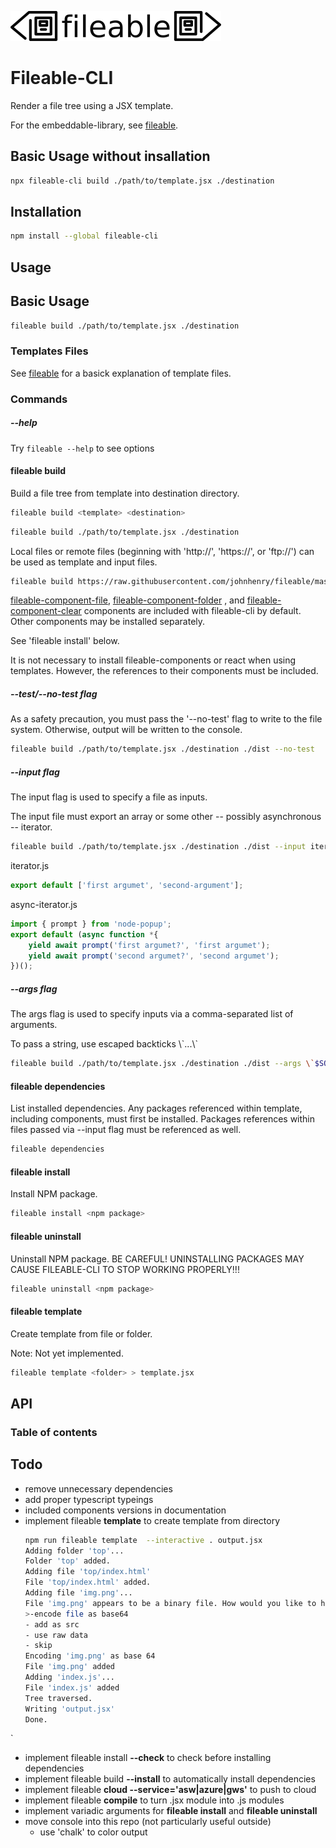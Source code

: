

![fileable logo](./static/docs/logo.png)

# Fileable-CLI

Render a file tree using a JSX template.

For the embeddable-library, see [fileable](https://github.com/johnhenry/fileable).


## Basic Usage without insallation

```sh
npx fileable-cli build ./path/to/template.jsx ./destination
```

## Installation

```sh
npm install --global fileable-cli
```

## Usage


## Basic Usage

```sh
fileable build ./path/to/template.jsx ./destination
```

### Templates Files

See [fileable](https://github.com/johnhenry/fileable) for a basick explanation of template files.

### Commands

##### --help

Try `fileable --help` to  see options

#### fileable build

Build a file tree from template into destination directory.

```sh
fileable build <template> <destination>
```

```sh
fileable build ./path/to/template.jsx ./destination
```

Local files or remote files (beginning with 'http://', 'https://', or 'ftp://') can be used as template and input files.

```sh
fileable build https://raw.githubusercontent.com/johnhenry/fileable/master/test/template/file.00.jsx ./destination
```

[fileable-component-file](https://github.com/johnhenry/fileable-component-file), [fileable-component-folder](https://github.com/johnhenry/fileable-component-folder) , and [fileable-component-clear](https://github.com/johnhenry/fileable-component-clear) components are included with fileable-cli by default. Other components may be installed separately.

See 'fileable install' below.


It is not necessary to install fileable-components or react when using templates. However, the references to their components must be included.

##### --test/--no-test flag

As a safety precaution, you must pass the '--no-test' flag to write to the file system. Otherwise, output will be written to the console.

```sh
fileable build ./path/to/template.jsx ./destination ./dist --no-test
```

##### --input flag

The input flag is used to specify a file as inputs.

The input file must export an array or some other -- possibly asynchronous -- iterator.

```sh
fileable build ./path/to/template.jsx ./destination ./dist --input iterator.js
```

iterator.js
```javascript
export default ['first argumet', 'second-argument'];
```

async-iterator.js
```javascript
import { prompt } from 'node-popup';
export default (async function *{
    yield await prompt('first argumet?', 'first argumet');
    yield await prompt('second argumet?', 'second argumet');
})();
```

##### --args flag

The args flag is used to specify inputs via a comma-separated list of arguments.

To pass a string, use escaped backticks \\\`...\\\`

```sh
fileable build ./path/to/template.jsx ./destination ./dist --args \`$SOME_STRING\`,$SOME_NUMBER,{json:\`file\`}
```

#### fileable dependencies

List installed dependencies.
Any packages referenced within template, including components, must first be installed.
Packages references within files passed via --input flag must be referenced as well.

```sh
fileable dependencies
```

#### fileable install
Install NPM package.

```sh
fileable install <npm package>
```

#### fileable uninstall

Uninstall NPM package.
BE CAREFUL! UNINSTALLING PACKAGES MAY CAUSE FILEABLE-CLI TO STOP WORKING PROPERLY!!!

```sh
fileable uninstall <npm package>
```

#### fileable template

Create template from file or folder.

Note: Not yet implemented.

```sh
fileable template <folder> > template.jsx
```
## API

### Table of contents
## Todo

- remove unnecessary dependencies
- add proper typescript typeings
- included components versions in documentation
- implement fileable **template** to create template from directory
    ```sh
    npm run fileable template  --interactive . output.jsx
    Adding folder 'top'...
    Folder 'top' added.
    Adding file 'top/index.html'
    File 'top/index.html' added.
    Adding file 'img.png'...
    File 'img.png' appears to be a binary file. How would you like to handle this?
    >-encode file as base64
    - add as src
    - use raw data
    - skip
    Encoding 'img.png' as base 64
    File 'img.png' added
    Adding 'index.js'...
    File 'index.js' added
    Tree traversed.
    Writing 'output.jsx'
    Done.
    ```
`

- implement fileable install  **--check** to check before installing dependencies
- implement fileable build **--install** to automatically install dependencies
- implement fileable **cloud --service='asw|azure|gws'** to push to cloud
- implement fileable **compile** to turn .jsx module into .js modules
- implement variadic arguments for **fileable install** and **fileable uninstall**
- move console into this repo (not particularly useful outside)
    - use 'chalk' to color output
